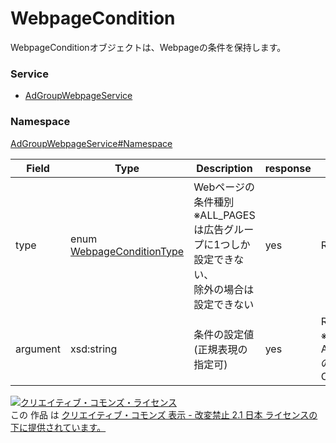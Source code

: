 # WebpageCondition
WebpageConditionオブジェクトは、Webpageの条件を保持します。
### Service
+ [AdGroupWebpageService](../../services/AdGroupWebpageService.md)

### Namespace
[AdGroupWebpageService#Namespace](../../services/AdGroupWebpageService.md#namespace)

| Field | Type | Description | response | add | set | remove
|---|---|---|---|---|---|---|
|type| enum [WebpageConditionType](./WebpageConditionType.md) | Webページの条件種別<br>※ALL_PAGESは広告グループに1つしか設定できない、<br>除外の場合は設定できない | yes | Req | Ignore | Ignore |
|argument| xsd:string | 条件の設定値(正規表現の指定可) | yes | Req<br>※typeがALL_PAGESの場合はOptional | Ignore | Ignore |

<a rel="license" href="http://creativecommons.org/licenses/by-nd/2.1/jp/"><img alt="クリエイティブ・コモンズ・ライセンス" style="border-width:0" src="https://i.creativecommons.org/l/by-nd/2.1/jp/88x31.png" /></a><br />この 作品 は <a rel="license" href="http://creativecommons.org/licenses/by-nd/2.1/jp/">クリエイティブ・コモンズ 表示 - 改変禁止 2.1 日本 ライセンスの下に提供されています。</a>
